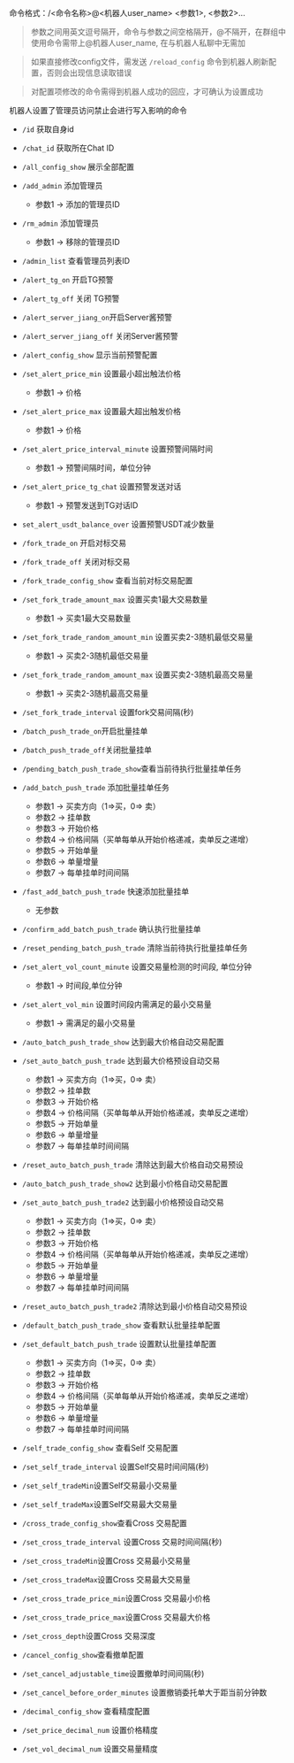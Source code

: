 命令格式：/<命令名称>@<机器人user_name> <参数1>, <参数2>... 

> 参数之间用英文逗号隔开，命令与参数之间空格隔开，@不隔开，在群组中使用命令需带上@机器人user_name, 在与机器人私聊中无需加

> 如果直接修改config文件，需发送 `/reload_config` 命令到机器人刷新配置，否则会出现信息读取错误

> 对配置项修改的命令需得到机器人成功的回应，才可确认为设置成功

机器人设置了管理员访问禁止会进行写入影响的命令

- `/id` 获取自身id
- `/chat_id` 获取所在Chat ID
- `/all_config_show` 展示全部配置
- `/add_admin`  添加管理员
    - 参数1 → 添加的管理员ID
- `/rm_admin`  添加管理员
    - 参数1 → 移除的管理员ID
- `/admin_list` 查看管理员列表ID
- `/alert_tg_on`   开启TG预警
- `/alert_tg_off` 关闭 TG预警
- `/alert_server_jiang_on`开启Server酱预警
- `/alert_server_jiang_off` 关闭Server酱预警
- `/alert_config_show` 显示当前预警配置
- `/set_alert_price_min` 设置最小超出触法价格
    - 参数1 → 价格
- `/set_alert_price_max` 设置最大超出触发价格
    - 参数1 → 价格
- `/set_alert_price_interval_minute` 设置预警间隔时间
    - 参数1 → 预警间隔时间，单位分钟
- `/set_alert_price_tg_chat` 设置预警发送对话
    - 参数1 → 预警发送到TG对话ID
- `set_alert_usdt_balance_over` 设置预警USDT减少数量
- `/fork_trade_on`  开启对标交易
- `/fork_trade_off` 关闭对标交易
- `/fork_trade_config_show` 查看当前对标交易配置
- `/set_fork_trade_amount_max` 设置买卖1最大交易数量
    - 参数1 → 买卖1最大交易数量
- `/set_fork_trade_random_amount_min` 设置买卖2-3随机最低交易量
    - 参数1 → 买卖2-3随机最低交易量
- `/set_fork_trade_random_amount_max` 设置买卖2-3随机最高交易量
    - 参数1 → 买卖2-3随机最高交易量
- `/set_fork_trade_interval` 设置fork交易间隔(秒)
- `/batch_push_trade_on`开启批量挂单
- `/batch_push_trade_off`关闭批量挂单
- `/pending_batch_push_trade_show`查看当前待执行批量挂单任务
- `/add_batch_push_trade` 添加批量挂单任务
    - 参数1 → 买卖方向（1⇒买，0⇒ 卖）
    - 参数2 → 挂单数
    - 参数3 → 开始价格
    - 参数4 → 价格间隔（买单每单从开始价格递减，卖单反之递增）
    - 参数5 → 开始单量
    - 参数6 → 单量增量
    - 参数7 → 每单挂单时间间隔
- `/fast_add_batch_push_trade` 快速添加批量挂单
  - 无参数
- `/confirm_add_batch_push_trade` 确认执行批量挂单
- `/reset_pending_batch_push_trade` 清除当前待执行批量挂单任务
- `/set_alert_vol_count_minute` 设置交易量检测的时间段, 单位分钟
    - 参数1 → 时间段,单位分钟
- `/set_alert_vol_min` 设置时间段内需满足的最小交易量
    - 参数1 → 需满足的最小交易量
- `/auto_batch_push_trade_show` 达到最大价格自动交易配置
- `/set_auto_batch_push_trade` 达到最大价格预设自动交易
    - 参数1 → 买卖方向（1⇒买，0⇒ 卖）
    - 参数2 → 挂单数
    - 参数3 → 开始价格
    - 参数4 → 价格间隔（买单每单从开始价格递减，卖单反之递增）
    - 参数5 → 开始单量
    - 参数6 → 单量增量
    - 参数7 → 每单挂单时间间隔
- `/reset_auto_batch_push_trade` 清除达到最大价格自动交易预设
- `/auto_batch_push_trade_show2` 达到最小价格自动交易配置
- `/set_auto_batch_push_trade2` 达到最小价格预设自动交易
    - 参数1 → 买卖方向（1⇒买，0⇒ 卖）
    - 参数2 → 挂单数
    - 参数3 → 开始价格
    - 参数4 → 价格间隔（买单每单从开始价格递减，卖单反之递增）
    - 参数5 → 开始单量
    - 参数6 → 单量增量
    - 参数7 → 每单挂单时间间隔
- `/reset_auto_batch_push_trade2` 清除达到最小价格自动交易预设
- `/default_batch_push_trade_show` 查看默认批量挂单配置
- `/set_default_batch_push_trade` 设置默认批量挂单配置
    - 参数1 → 买卖方向（1⇒买，0⇒ 卖）
    - 参数2 → 挂单数
    - 参数3 → 开始价格
    - 参数4 → 价格间隔（买单每单从开始价格递减，卖单反之递增）
    - 参数5 → 开始单量
    - 参数6 → 单量增量
    - 参数7 → 每单挂单时间间隔

- `/self_trade_config_show` 查看Self 交易配置
- `/set_self_trade_interval` 设置Self交易时间间隔(秒)
- `/set_self_tradeMin`设置Self交易最小交易量
- `/set_self_tradeMax`设置Self交易最大交易量

- `/cross_trade_config_show`查看Cross 交易配置
- `/set_cross_trade_interval` 设置Cross 交易时间间隔(秒)
- `/set_cross_tradeMin`设置Cross 交易最小交易量
- `/set_cross_tradeMax`设置Cross 交易最大交易量
- `/set_cross_trade_price_min`设置Cross 交易最小价格
- `/set_cross_trade_price_max`设置Cross 交易最大价格
- `/set_cross_depth`设置Cross 交易深度

- `/cancel_config_show`查看撤单配置
- `/set_cancel_adjustable_time`设置撤单时间间隔(秒)
- `/set_cancel_before_order_minutes` 设置撤销委托单大于距当前分钟数

- `/decimal_config_show` 查看精度配置
- `/set_price_decimal_num` 设置价格精度
- `/set_vol_decimal_num` 设置交易量精度